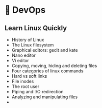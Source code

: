 # 🔧 DevOps

## Learn Linux Quickly

- History of Linux
- The Linux filesystem
- Graphical editors: gedit and kate
- Nano editor
- Vi editor
- Copying, moving, hiding and deleting files
- Four categories of linux commands
- Hard vs soft links
- File inodes
- The root user
- Piping and I/O redirection
- Analyzing and manipulating files
-
